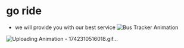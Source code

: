 # go ride
- we will provide you with our best service
  ![Bus Tracker Animation](assets/animation.gif)

![Uploading Animation - 1742310516018.gif…]()
